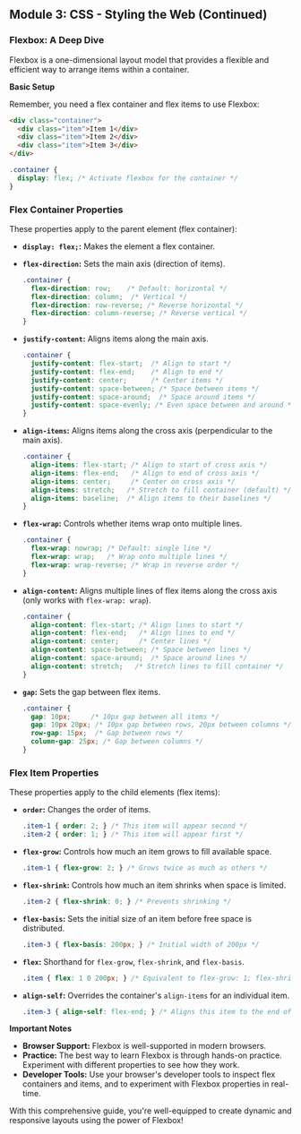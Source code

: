 ## Module 3: CSS - Styling the Web (Continued)

### Flexbox: A Deep Dive

Flexbox is a one-dimensional layout model that provides a flexible and efficient way to arrange items within a container.

**Basic Setup**

Remember, you need a flex container and flex items to use Flexbox:

```html
<div class="container">
  <div class="item">Item 1</div>
  <div class="item">Item 2</div>
  <div class="item">Item 3</div>
</div>
```

```css
.container {
  display: flex; /* Activate flexbox for the container */
}
```

### Flex Container Properties

These properties apply to the parent element (flex container):

* **`display: flex;`:**  Makes the element a flex container.
* **`flex-direction`:** Sets the main axis (direction of items).

   ```css
   .container {
     flex-direction: row;    /* Default: horizontal */
     flex-direction: column;  /* Vertical */
     flex-direction: row-reverse; /* Reverse horizontal */
     flex-direction: column-reverse; /* Reverse vertical */
   }
   ```

* **`justify-content`:** Aligns items along the main axis.

   ```css
   .container {
     justify-content: flex-start;  /* Align to start */
     justify-content: flex-end;    /* Align to end */
     justify-content: center;      /* Center items */
     justify-content: space-between; /* Space between items */
     justify-content: space-around;  /* Space around items */
     justify-content: space-evenly; /* Even space between and around */
   }
   ```

* **`align-items`:** Aligns items along the cross axis (perpendicular to the main axis).

   ```css
   .container {
     align-items: flex-start; /* Align to start of cross axis */
     align-items: flex-end;   /* Align to end of cross axis */
     align-items: center;     /* Center on cross axis */
     align-items: stretch;   /* Stretch to fill container (default) */
     align-items: baseline;  /* Align items to their baselines */
   }
   ```

* **`flex-wrap`:**  Controls whether items wrap onto multiple lines.

   ```css
   .container {
     flex-wrap: nowrap; /* Default: single line */
     flex-wrap: wrap;   /* Wrap onto multiple lines */
     flex-wrap: wrap-reverse; /* Wrap in reverse order */
   }
   ```

* **`align-content`:**  Aligns multiple lines of flex items along the cross axis (only works with `flex-wrap: wrap`).

   ```css
   .container {
     align-content: flex-start; /* Align lines to start */
     align-content: flex-end;   /* Align lines to end */
     align-content: center;     /* Center lines */
     align-content: space-between; /* Space between lines */
     align-content: space-around;  /* Space around lines */
     align-content: stretch;   /* Stretch lines to fill container */
   }
   ```

* **`gap`:**  Sets the gap between flex items.

   ```css
   .container {
     gap: 10px;     /* 10px gap between all items */
     gap: 10px 20px; /* 10px gap between rows, 20px between columns */
     row-gap: 15px;  /* Gap between rows */
     column-gap: 25px; /* Gap between columns */
   }
   ```


### Flex Item Properties

These properties apply to the child elements (flex items):

* **`order`:**  Changes the order of items.

   ```css
   .item-1 { order: 2; } /* This item will appear second */
   .item-2 { order: 1; } /* This item will appear first */
   ```

* **`flex-grow`:**  Controls how much an item grows to fill available space.

   ```css
   .item-1 { flex-grow: 2; } /* Grows twice as much as others */
   ```

* **`flex-shrink`:** Controls how much an item shrinks when space is limited.

   ```css
   .item-2 { flex-shrink: 0; } /* Prevents shrinking */
   ```

* **`flex-basis`:** Sets the initial size of an item before free space is distributed.

   ```css
   .item-3 { flex-basis: 200px; } /* Initial width of 200px */
   ```

* **`flex`:** Shorthand for `flex-grow`, `flex-shrink`, and `flex-basis`.

   ```css
   .item { flex: 1 0 200px; } /* Equivalent to flex-grow: 1; flex-shrink: 0; flex-basis: 200px; */
   ```

* **`align-self`:** Overrides the container's `align-items` for an individual item.

   ```css
   .item-3 { align-self: flex-end; } /* Aligns this item to the end of the cross axis */
   ```


**Important Notes**

* **Browser Support:** Flexbox is well-supported in modern browsers.
* **Practice:** The best way to learn Flexbox is through hands-on practice. Experiment with different properties to see how they work.
* **Developer Tools:** Use your browser's developer tools to inspect flex containers and items, and to experiment with Flexbox properties in real-time.

With this comprehensive guide, you're well-equipped to create dynamic and responsive layouts using the power of Flexbox!
